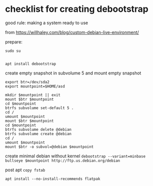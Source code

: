 # checklist for creating debootstrap

good rule: making a system ready to use

from https://willhaley.com/blog/custom-debian-live-environment/

prepare: 
```
sudo su


apt install debootstrap 

```
create empty snapshot in subvolume 5
and mount empty snapshot
```
export btr=/dev/sda2
export mountpoint=$HOME/asd

mkdir $mountpoint || exit
mount $btr $mountpoint
cd $mountpoint
btrfs subvolume set-default 5 .
cd /
umount $mountpoint
mount $btr $mountpoint
cd $mountpoint
btrfs subvolume delete @debian
btrfs subvolume create @debian
cd /
umount $mountpoint
mount $btr -o subvol=@debian $mountpoint
```

create minimal debian without kernel
`debootstrap --variant=minbase bullseye $mountpoint http://ftp.us.debian.org/debian`

post apt
`copy fstab`

`apt install --no-install-recommends flatpak`

